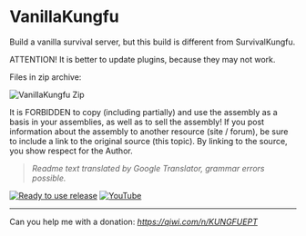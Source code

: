 # VanillaKungfu

Build a vanilla survival server, but this build is different from SurvivalKungfu.



ATTENTION! It is better to update plugins, because they may not work.


Files in zip archive:

![VanillaKungfu Zip](https://i.imgur.com/DJEJ7Il.png)


It is FORBIDDEN to copy (including partially) and use the assembly as a basis in your assemblies, as well as to sell the assembly! If you post information about the assembly to another resource (site / forum), be sure to include a link to the original source (this topic). By linking to the source, you show respect for the Author.

> *Readme text translated by Google Translator, grammar errors possible.*

[![Ready to use release](https://img.shields.io/badge/-DOWNLOAD_READY_TO_USE_RELEASE-blue?style=for-the-badge)](https://github.com/KunguEpt/VanillaKungfu/releases) [![YouTube](https://img.shields.io/badge/Channel-YouTube-red)](https://www.youtube.com/channel/UCyIsVRTnkIGy4gPfzzzwlPg)

---

Can you help me with a donation: *https://qiwi.com/n/KUNGFUEPT*
